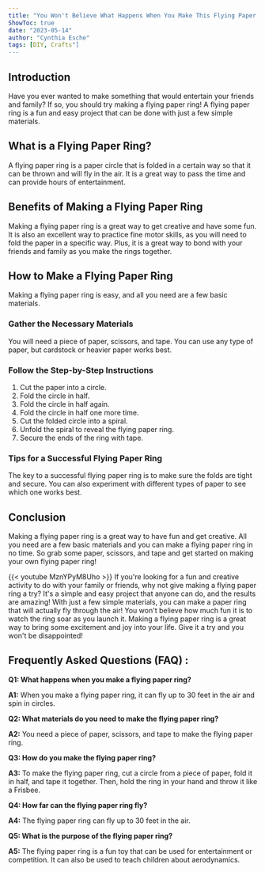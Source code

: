 ```yaml
---
title: "You Won't Believe What Happens When You Make This Flying Paper Ring!"
ShowToc: true 
date: "2023-05-14"
author: "Cynthia Esche" 
tags: [DIY, Crafts"]
---
```

## Introduction
Have you ever wanted to make something that would entertain your friends and family? If so, you should try making a flying paper ring! A flying paper ring is a fun and easy project that can be done with just a few simple materials.

## What is a Flying Paper Ring?
A flying paper ring is a paper circle that is folded in a certain way so that it can be thrown and will fly in the air. It is a great way to pass the time and can provide hours of entertainment.

## Benefits of Making a Flying Paper Ring
Making a flying paper ring is a great way to get creative and have some fun. It is also an excellent way to practice fine motor skills, as you will need to fold the paper in a specific way. Plus, it is a great way to bond with your friends and family as you make the rings together.

## How to Make a Flying Paper Ring
Making a flying paper ring is easy, and all you need are a few basic materials. 

### Gather the Necessary Materials
You will need a piece of paper, scissors, and tape. You can use any type of paper, but cardstock or heavier paper works best.

### Follow the Step-by-Step Instructions
1. Cut the paper into a circle.
2. Fold the circle in half.
3. Fold the circle in half again.
4. Fold the circle in half one more time.
5. Cut the folded circle into a spiral.
6. Unfold the spiral to reveal the flying paper ring.
7. Secure the ends of the ring with tape.

### Tips for a Successful Flying Paper Ring
The key to a successful flying paper ring is to make sure the folds are tight and secure. You can also experiment with different types of paper to see which one works best.

## Conclusion
Making a flying paper ring is a great way to have fun and get creative. All you need are a few basic materials and you can make a flying paper ring in no time. So grab some paper, scissors, and tape and get started on making your own flying paper ring!

{{< youtube MznYPyM8Uho >}} 
If you're looking for a fun and creative activity to do with your family or friends, why not give making a flying paper ring a try? It's a simple and easy project that anyone can do, and the results are amazing! With just a few simple materials, you can make a paper ring that will actually fly through the air! You won't believe how much fun it is to watch the ring soar as you launch it. Making a flying paper ring is a great way to bring some excitement and joy into your life. Give it a try and you won't be disappointed!

## Frequently Asked Questions (FAQ) :
**Q1: What happens when you make a flying paper ring?**

**A1:** When you make a flying paper ring, it can fly up to 30 feet in the air and spin in circles.

**Q2: What materials do you need to make the flying paper ring?**

**A2:** You need a piece of paper, scissors, and tape to make the flying paper ring.

**Q3: How do you make the flying paper ring?**

**A3:** To make the flying paper ring, cut a circle from a piece of paper, fold it in half, and tape it together. Then, hold the ring in your hand and throw it like a Frisbee.

**Q4: How far can the flying paper ring fly?**

**A4:** The flying paper ring can fly up to 30 feet in the air.

**Q5: What is the purpose of the flying paper ring?**

**A5:** The flying paper ring is a fun toy that can be used for entertainment or competition. It can also be used to teach children about aerodynamics.





